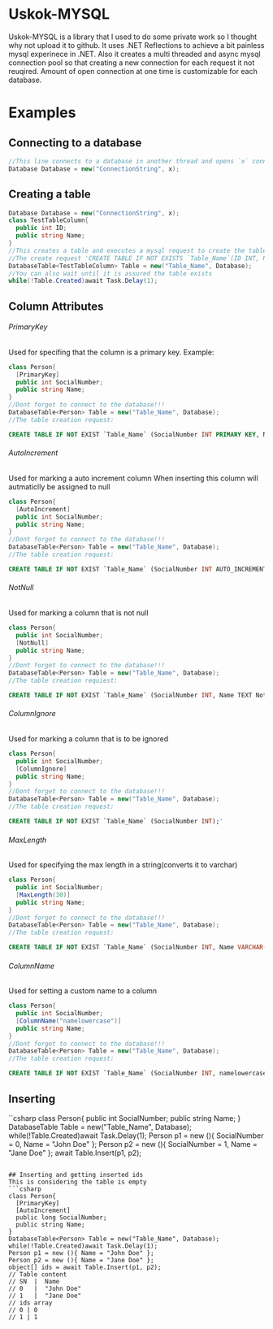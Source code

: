 # Uskok-MYSQL
Uskok-MYSQL is a library that I used to do some private work so I thought why not upload it to github.
It uses .NET Reflections to achieve a bit painless mysql experinece in .NET.
Also it creates a multi threaded and async mysql connection pool so that creating a new connection for each request it not reuqired.
Amount of open connection at one time is customizable for each database.
# Examples

## Connecting to a database

```cs
//This line connects to a database in another thread and opens `x` connections
Database Database = new("ConnectionString", x);
```

## Creating a table

```cs
Database Database = new("ConnectionString", x);
class TestTableColumn{
  public int ID;
  public string Name;
}
//This creates a table and executes a mysql request to create the table if it does not exist.
//The create request 'CREATE TABLE IF NOT EXISTS `Table_Name`(ID INT, Name TEXT);'
DatabaseTable<TestTableColumn> Table = new("Table_Name", Database);
//You can also wait until it is assured the table exists
while(!Table.Created)await Task.Delay(1);
```

## Column Attributes

###### PrimaryKey
Used for specifing that the column is a primary key.
Example:
```cs
class Person{
  [PrimaryKey]
  public int SocialNumber;
  public string Name;
}
//Dont forget to connect to the database!!!
DatabaseTable<Person> Table = new("Table_Name", Database);
//The table creation request:
```
```sql
CREATE TABLE IF NOT EXIST `Table_Name` (SocialNumber INT PRIMARY KEY, Name TEXT);'
```

###### AutoIncrement
Used for marking a auto increment column
When inserting this column will autmaticlly be assigned to null
```cs
class Person{
  [AutoIncrement]
  public int SocialNumber;
  public string Name;
}
//Dont forget to connect to the database!!!
DatabaseTable<Person> Table = new("Table_Name", Database);
//The table creation request:
```
```sql
CREATE TABLE IF NOT EXIST `Table_Name` (SocialNumber INT AUTO_INCREMENT, Name TEXT);'
```

###### NotNull
Used for marking a column that is not null
```cs
class Person{
  public int SocialNumber;
  [NotNull]
  public string Name;
}
//Dont forget to connect to the database!!!
DatabaseTable<Person> Table = new("Table_Name", Database);
//The table creation requiest:
```
```sql
CREATE TABLE IF NOT EXIST `Table_Name` (SocialNumber INT, Name TEXT NotNull);'
```

###### ColumnIgnore
Used for marking a column that is to be ignored
```cs
class Person{
  public int SocialNumber;
  [ColumnIgnore]
  public string Name;
}
//Dont forget to connect to the database!!!
DatabaseTable<Person> Table = new("Table_Name", Database);
//The table creation request:
```
```sql
CREATE TABLE IF NOT EXIST `Table_Name` (SocialNumber INT);'
```

###### MaxLength
Used for specifying the max length in a string(converts it to varchar)
```cs
class Person{
  public int SocialNumber;
  [MaxLength(30)]
  public string Name;
}
//Dont forget to connect to the database!!!
DatabaseTable<Person> Table = new("Table_Name", Database);
//The table creation request:
```
```sql
CREATE TABLE IF NOT EXIST `Table_Name` (SocialNumber INT, Name VARCHAR(30));'
```

###### ColumnName
Used for setting a custom name to a column
```cs
class Person{
  public int SocialNumber;
  [ColumnName("namelowercase")]
  public string Name;
}
//Dont forget to connect to the database!!!
DatabaseTable<Person> Table = new("Table_Name", Database);
//The table creation request:
```
```sql
CREATE TABLE IF NOT EXIST `Table_Name` (SocialNumber INT, namelowercase TEXT);'
```

## Inserting
``csharp
class Person{
  public int SocialNumber;
  public string Name;
}
DatabaseTable<Person> Table = new("Table_Name", Database);
while(!Table.Created)await Task.Delay(1);
Person p1 = new (){ SocialNumber = 0, Name = "John Doe" };
Person p2 = new (){ SocialNumber = 1, Name = "Jane Doe" };
await Table.Insert(p1, p2);
```

## Inserting and getting inserted ids
This is considering the table is empty
```csharp
class Person{
  [PrimaryKey]
  [AutoIncrement]
  public long SocialNumber;
  public string Name;
}
DatabaseTable<Person> Table = new("Table_Name", Database);
while(!Table.Created)await Task.Delay(1);
Person p1 = new (){ Name = "John Doe" };
Person p2 = new (){ Name = "Jane Doe" };
object[] ids = await Table.Insert(p1, p2);
// Table content
// SN  |  Name
// 0   |  "John Doe"
// 1   |  "Jane Doe"
// ids array
// 0 | 0
// 1 | 1
```
